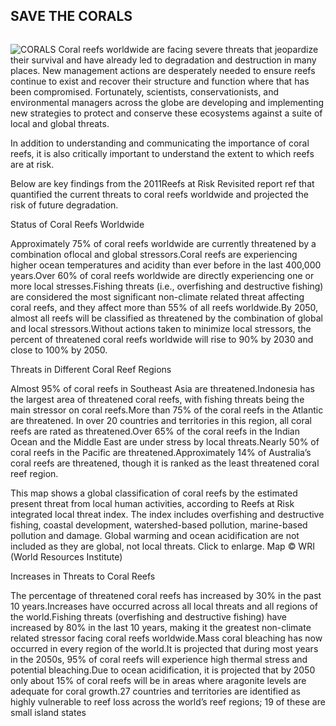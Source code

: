 ## SAVE THE CORALS
<img scr="">

![CORALS](https://images.squarespace-cdn.com/content/v1/59ac1961bebafb8981e1a8d4/1504514037069-KXGSUX8647K5FVX9DBNP/ke17ZwdGBToddI8pDm48kIyrSAlZw0scgxWGiTRYQWl7gQa3H78H3Y0txjaiv_0fDoOvxcdMmMKkDsyUqMSsMWxHk725yiiHCCLfrh8O1z5QPOohDIaIeljMHgDF5CVlOqpeNLcJ80NK65_fV7S1UQDXLzkH-CZ-7QKrQsh4p8lMtwqAKlza9eqEnfdUjYfAWTUnGzk3zJjDKAJuKMwn7w/corals.jpg "CORALS")
Coral reefs worldwide are facing severe threats that jeopardize their survival and have already led to degradation and destruction in many places. New management actions are desperately needed to ensure reefs continue to exist and recover their structure and function where that has been compromised. Fortunately, scientists, conservationists, and environmental managers across the globe are developing and implementing new strategies to protect and conserve these ecosystems against a suite of local and global threats.

In addition to understanding and communicating the importance of coral reefs, it is also critically important to understand the extent to which reefs are at risk.

Below are key findings from the 2011Reefs at Risk Revisited report  ref that quantified the current threats to coral reefs worldwide and projected the risk of future degradation.

Status of Coral Reefs Worldwide

Approximately 75% of coral reefs worldwide are currently threatened by a combination oflocal and global stressors.Coral reefs are experiencing higher ocean temperatures and acidity than ever before in the last 400,000 years.Over 60% of coral reefs worldwide are directly experiencing one or more local stresses.Fishing threats (i.e., overfishing and destructive fishing) are considered the most significant non-climate related threat affecting coral reefs, and they affect more than 55% of all reefs worldwide.By 2050, almost all reefs will be classified as threatened by the combination of global and local stressors.Without actions taken to minimize local stressors, the percent of threatened coral reefs worldwide will rise to 90% by 2030 and close to 100% by 2050.

Threats in Different Coral Reef Regions

Almost 95% of coral reefs in Southeast Asia are threatened.Indonesia has the largest area of threatened coral reefs, with fishing threats being the main stressor on coral reefs.More than 75% of the coral reefs in the Atlantic are threatened. In over 20 countries and territories in this region, all coral reefs are rated as threatened.Over 65% of the coral reefs in the Indian Ocean and the Middle East are under stress by local threats.Nearly 50% of coral reefs in the Pacific are threatened.Approximately 14% of Australia’s coral reefs are threatened, though it is ranked as the least threatened coral reef region.


This map shows a global classification of coral reefs by the estimated present threat from local human activities, according to Reefs at Risk integrated local threat index. The index includes overfishing and destructive fishing, coastal development, watershed-based pollution, marine-based pollution and damage. Global warming and ocean acidification are not included as they are global, not local threats. Click to enlarge. Map © WRI (World Resources Institute)

Increases in Threats to Coral Reefs

The percentage of threatened coral reefs has increased by 30% in the past 10 years.Increases have occurred across all local threats and all regions of the world.Fishing threats (overfishing and destructive fishing) have increased by 80% in the last 10 years, making it the greatest non-climate related stressor facing coral reefs worldwide.Mass coral bleaching has now occurred in every region of the world.It is projected that during most years in the 2050s, 95% of coral reefs will experience high thermal stress and potential bleaching.Due to ocean acidification, it is projected that by 2050 only about 15% of coral reefs will be in areas where aragonite levels are adequate for coral growth.27 countries and territories are identified as highly vulnerable to reef loss across the world’s reef regions; 19 of these are small island states

